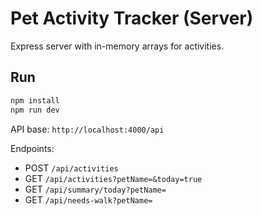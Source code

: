 # Pet Activity Tracker (Server)

Express server with in-memory arrays for activities.

## Run

```bash
npm install
npm run dev
```

API base: `http://localhost:4000/api`

Endpoints:
- POST `/api/activities`
- GET `/api/activities?petName=&today=true`
- GET `/api/summary/today?petName=`
- GET `/api/needs-walk?petName=`
